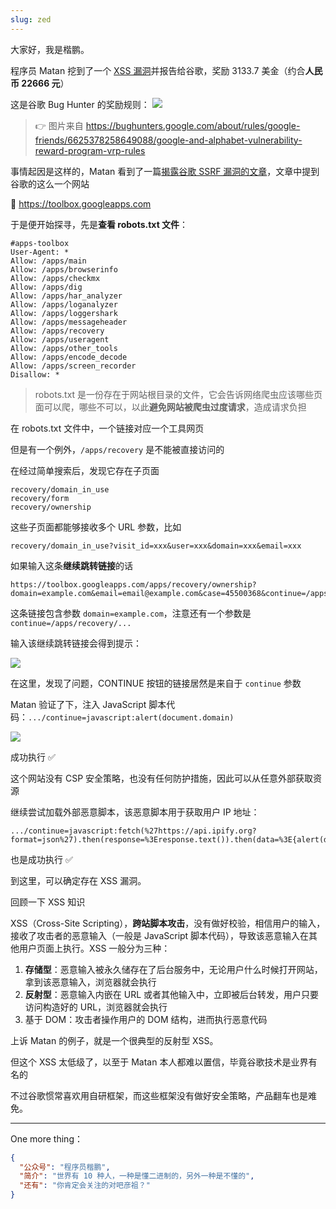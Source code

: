 ```yaml
---
slug: zed
---
```


大家好，我是楷鹏。

程序员 Matan 挖到了一个 [XSS 漏洞](https://matan-h.com/common-google-xss)并报告给谷歌，奖励 3133.7 美金（约合**人民币 22666 元**）

这是谷歌 Bug Hunter 的奖励规则：
![](http://img.wukaipeng.com/2024/05/11-145858-1ntD9Q-693fe8f451cb41d09db69c3b6f7502d2.png)

> 👉 图片来自 https://bughunters.google.com/about/rules/google-friends/6625378258649088/google-and-alphabet-vulnerability-reward-program-vrp-rules

事情起因是这样的，Matan 看到了一篇[揭露谷歌 SSRF 漏洞的文章](https://www.rcesecurity.com/2017/03/ok-google-give-me-all-your-internal-dns-information/)，文章中提到谷歌的这么一个网站

📍 https://toolbox.googleapps.com

于是便开始探寻，先是**查看 robots.txt 文件**：

```
#apps-toolbox
User-Agent: *
Allow: /apps/main
Allow: /apps/browserinfo
Allow: /apps/checkmx
Allow: /apps/dig
Allow: /apps/har_analyzer
Allow: /apps/loganalyzer
Allow: /apps/loggershark
Allow: /apps/messageheader
Allow: /apps/recovery
Allow: /apps/useragent
Allow: /apps/other_tools
Allow: /apps/encode_decode
Allow: /apps/screen_recorder
Disallow: *
```

> robots.txt 是一份存在于网站根目录的文件，它会告诉网络爬虫应该哪些页面可以爬，哪些不可以，以此**避免网站被爬虫过度请求**，造成请求负担

在 robots.txt 文件中，一个链接对应一个工具网页

但是有一个例外，`/apps/recovery` 是不能被直接访问的

在经过简单搜索后，发现它存在子页面

```
recovery/domain_in_use
recovery/form
recovery/ownership
```

这些子页面都能够接收多个 URL 参数，比如
```
recovery/domain_in_use?visit_id=xxx&user=xxx&domain=xxx&email=xxx
```

如果输入这条**继续跳转链接**的话

```
https://toolbox.googleapps.com/apps/recovery/ownership?domain=example.com&email=email@example.com&case=45500368&continue=/apps/recovery/...
```

这条链接包含参数 `domain=example.com`，注意还有一个参数是 `continue=/apps/recovery/...`


输入该继续跳转链接会得到提示：

![](http://img.wukaipeng.com/2024/05/11-145858-ujXByq-ecb74bb86e2b4d8e993acc17f83a4067.png)

在这里，发现了问题，CONTINUE 按钮的链接居然是来自于 `continue` 参数

Matan 验证了下，注入 JavaScript 脚本代码：`.../continue=javascript:alert(document.domain)`

![](http://img.wukaipeng.com/2024/05/11-145858-vGGmIx-50e529c68ed04cdc93fdf4d140613673.png)


成功执行 ✅

这个网站没有 CSP 安全策略，也没有任何防护措施，因此可以从任意外部获取资源

继续尝试加载外部恶意脚本，该恶意脚本用于获取用户 IP 地址：

```
.../continue=javascript:fetch(%27https://api.ipify.org?format=json%27).then(response=%3Eresponse.text()).then(data=%3E{alert(data);%20})
```

也是成功执行 ✅

到这里，可以确定存在 XSS 漏洞。

回顾一下 XSS 知识

XSS（Cross-Site Scripting），**跨站脚本攻击**，没有做好校验，相信用户的输入，接收了攻击者的恶意输入（一般是 JavaScript 脚本代码），导致该恶意输入在其他用户页面上执行。XSS 一般分为三种：
1. **存储型**：恶意输入被永久储存在了后台服务中，无论用户什么时候打开网站，拿到该恶意输入，浏览器就会执行
2. **反射型**：恶意输入内嵌在 URL 或者其他输入中，立即被后台转发，用户只要访问构造好的 URL，浏览器就会执行
3. 基于 DOM：攻击者操作用户的 DOM 结构，进而执行恶意代码

上诉 Matan 的例子，就是一个很典型的反射型 XSS。

但这个 XSS 太低级了，以至于 Matan 本人都难以置信，毕竟谷歌技术是业界有名的

不过谷歌惯常喜欢用自研框架，而这些框架没有做好安全策略，产品翻车也是难免。

---

One more thing：

```json
{
  "公众号": "程序员楷鹏",
  "简介": "世界有 10 种人，一种是懂二进制的，另外一种是不懂的",
  "还有": "你肯定会关注的对吧彦祖？"
}
```